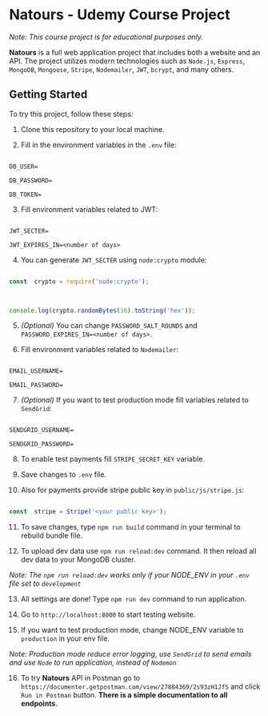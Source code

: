 # Natours - Udemy Course Project

  

*Note: This course project is for educational purposes only.*

  

**Natours** is a full web application project that includes both a website and an API. The project utilizes modern technologies such as `Node.js`, `Express`, `MongoDB`, `Mongoose`, `Stripe`, `Nodemailer`, `JWT`, `bcrypt`, and many others.

  

## Getting Started

  

To try this project, follow these steps:

  

1. Clone this repository to your local machine.

2. Fill in the environment variables in the `.env` file:

```plaintext

DB_USER=

DB_PASSWORD=

DB_TOKEN=

```

  

3. Fill environment variables related to JWT:

```plaintext

JWT_SECTER=

JWT_EXPIRES_IN=<number of days>

```

  

4. You can generate `JWT_SECTER` using `node:crypto` module:

```javascript

const  crypto = require('node:crypto');

  

console.log(crypto.randomBytes(16).toString('hex'));

```

  

5.  *(Optional)* You can change `PASSWORD_SALT_ROUNDS` and `PASSWORD_EXPIRES_IN=<number of days>`.

  

6. Fill environment variables related to `Nodemailer`:

```plaintext

EMAIL_USERNAME=

EMAIL_PASSWORD=

```

  

7.  *(Optional)* If you want to test production mode fill variables related to `SendGrid`:

```plaintext

SENDGRID_USERNAME=

SENDGRID_PASSWORD=

```

  

8. To enable test payments fill `STRIPE_SECRET_KEY` variable.

9. Save changes to `.env` file.

  

10. Also for payments provide stripe public key in `public/js/stripe.js`:

```javascript

const  stripe = Stripe('<your public key>');

```

  

11. To save changes, type `npm run build` command in your terminal to rebuild bundle file.

12. To upload dev data use `npm run reload:dev` command. It then reload all dev data to your MongoDB cluster.

  

*Note: The `npm run reload:dev` works only if your NODE_ENV in your `.env` file set to `development`*

  

13. All settings are done! Type `npm run dev` command to run application.

14. Go to `http://localhost:8000` to start testing website.

  

15. If you want to test production mode, change NODE_ENV variable to `production` in your env file.

  

*Note: Production mode reduce error logging, use `SendGrid` to send emails and use `Node` to run application, instead of `Nodemon`*

  

16. To try **Natours** API in Postman go to `https://documenter.getpostman.com/view/27884369/2s93zH1JfS` and click `Run in Postman` button. 
**There is a simple documentation to all endpoints.**
